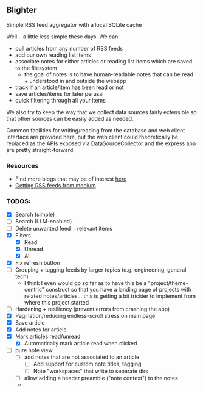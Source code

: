 ## Blighter

Simple RSS feed aggregator with a local SQLite cache

Well... a little less simple these days. We can:
- pull articles from any number of RSS feeds
- add our own reading list items
- associate notes for either articles or reading list items which are saved to the filesystem
  - the goal of notes is to have human-readable notes that can be read + understood in and outside the webapp 
- track if an article/item has been read or not
- save articles/items for later perusal
- quick filtering through all your items

We also try to keep the way that we collect data sources fairly extensible so that
other sources can be easily added as needed.

Common facilities for writing/reading from the database and web client interface are provided here,
but the web client could theoretically be replaced as the APIs exposed via DataSourceCollector and
the express app are pretty straight-forward.

### Resources

- Find more blogs that may be of interest [here](https://github.com/praharshjain/engineering-blogs)
- [Getting RSS feeds from medium](https://help.medium.com/hc/en-us/articles/214874118-Using-RSS-feeds-of-profiles-publications-and-topics)


### TODOS:
- [X] Search (simple)
- [ ] Search (LLM-enabled)
- [ ] Delete unwanted feed + relevant items
- [x] Filters
  - [x] Read
  - [x] Unread
  - [x] All
- [X] Fix refresh button
- [ ] Grouping + tagging feeds by larger topics (e.g. engineering, general tech)
  - I think I even would go so far as to have this be a "project/theme-centric" construct so that you have a landing page
  of projects with related notes/articles... this is getting a bit trickier to implement from where this project started
- [ ] Hardening + resiliency (prevent errors from crashing the app)
- [X] Pagination/reducing endless-scroll stress on main page
- [X] Save article
- [X] Add notes for article
- [X] Mark articles read/unread
  - [X] Automatically mark article read when clicked
- [ ] pure note view
  - [ ] add notes that are not associated to an article
    - [ ] Add support for custom note titles, tagging
    - [ ] Note "workspaces" that write to separate dirs 
  - [ ] allow adding a header preamble ("note context") to the notes
  - 